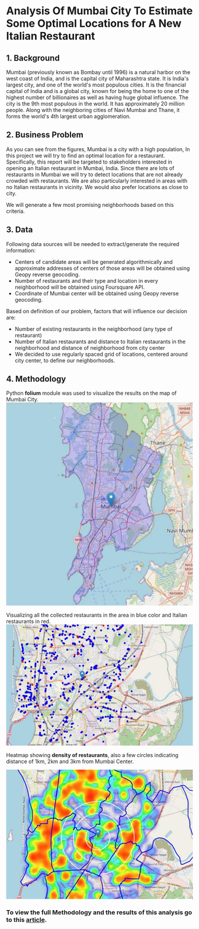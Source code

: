 # Analysis Of Mumbai City To Estimate Some Optimal Locations for A New Italian Restaurant




## 1. Background

Mumbai (previously known as Bombay until 1996) is a natural harbor on the west coast of
India, and is the capital city of Maharashtra state. It is India's largest city, and one of the
world's most populous cities. It is the financial capital of India and is a global city, known for
being the home to one of the highest number of billionaires as well as having huge global
influence. The city is the 9th most populous in the world. It has approximately 20 million
people. Along with the neighboring cities of Navi Mumbai and Thane, it forms the world's
4th largest urban agglomeration.

## 2. Business Problem

As you can see from the figures, Mumbai is a city with a high population, In this project we
will try to find an optimal location for a restaurant. Specifically, this report will be targeted
to stakeholders interested in opening an Italian restaurant in Mumbai, India.
Since there are lots of restaurants in Mumbai we will try to detect locations that are not
already crowded with restaurants. We are also particularly interested in areas with no Italian
restaurants in vicinity. We would also prefer locations as close to city.

We will generate a few most promising neighborhoods based on this criteria.

## 3. Data
Following data sources will be needed to extract/generate the required information:

* Centers of candidate areas will be generated algorithmically and approximate addresses of centers of those areas will be obtained using Geopy reverse geocoding.
* Number of restaurants and their type and location in every neighborhood will be obtained using Foursquare API.
* Coordinate of Mumbai center will be obtained using Geopy reverse geocoding.

Based on definition of our problem, factors that will influence our decision are:

* Number of existing restaurants in the neighborhood (any type of restaurant)
* Number of Italian restaurants and distance to Italian restaurants in the neighborhood and distance of neighborhood from city center
* We decided to use regularly spaced grid of locations, centered around city center, to define our neighborhoods.

## 4. Methodology

Python **folium** module was used to visualize the results on the map of Mumbai City.
![alt text](https://github.com/ranjith-p/testing03/blob/master/1.JPG?raw=true)


Visualizing all the collected restaurants in the area in blue color and Italian restaurants in red.
![alt text](https://github.com/ranjith-p/testing03/blob/master/2.JPG?raw=true) 

Heatmap showing **density of restaurants**, also a few circles indicating distance of 1km, 2km and 3km from Mumbai Center. 

![alt text](https://github.com/ranjith-p/testing03/blob/master/3.JPG?raw=true)


### To view the full Methodology and the results of this analysis go to this [article](https://www.linkedin.com/pulse/analysis-mumbai-city-estimate-some-optimal-locations-new-panicker/?published=t).
